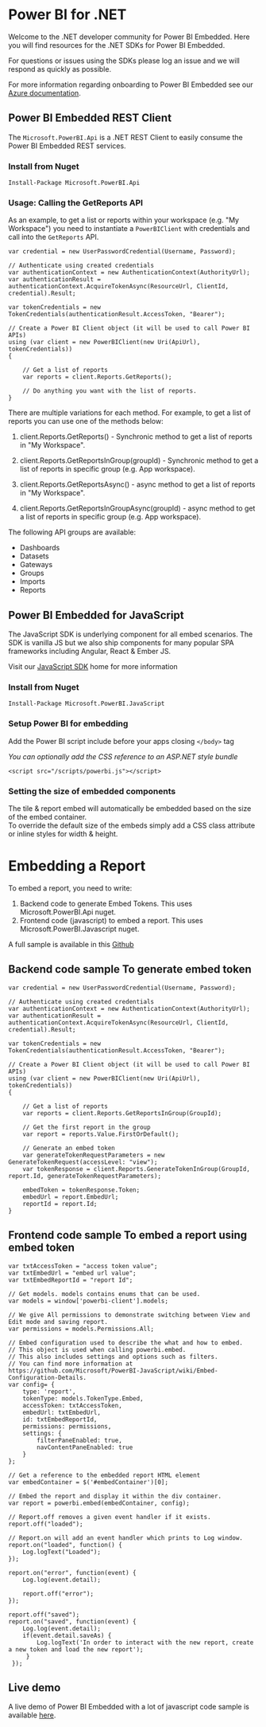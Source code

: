 # Power BI for .NET

Welcome to the .NET developer community for Power BI Embedded.  Here you will find resources for the .NET SDKs for Power BI Embedded.

For questions or issues using the SDKs please log an issue and we will respond as quickly as possible.

For more information regarding onboarding to Power BI Embedded see our [Azure documentation](https://azure.microsoft.com/en-us/services/power-bi-embedded/).

## Power BI Embedded REST Client
The `Microsoft.PowerBI.Api` is a .NET REST Client to easily consume the Power BI Embedded REST services.

### Install from Nuget
`Install-Package Microsoft.PowerBI.Api`

### Usage: Calling the GetReports API
As an example, to get a list or reports within your workspace (e.g. "My Workspace") you need to instantiate a `PowerBIClient` with credentials and call into the `GetReports` API.
```
var credential = new UserPasswordCredential(Username, Password);

// Authenticate using created credentials
var authenticationContext = new AuthenticationContext(AuthorityUrl);
var authenticationResult = authenticationContext.AcquireTokenAsync(ResourceUrl, ClientId, credential).Result;

var tokenCredentials = new TokenCredentials(authenticationResult.AccessToken, "Bearer");

// Create a Power BI Client object (it will be used to call Power BI APIs)
using (var client = new PowerBIClient(new Uri(ApiUrl), tokenCredentials))
{

    // Get a list of reports
    var reports = client.Reports.GetReports();

    // Do anything you want with the list of reports.
}

```

There are multiple variations for each method. For example, to get a list of reports you can use one of the methods below:

1) client.Reports.GetReports() - Synchronic method to get a list of reports in "My Workspace".

2) client.Reports.GetReportsInGroup(groupId) - Synchronic method to get a list of reports in specific group (e.g. App workspace).

3) client.Reports.GetReportsAsync() - async method to get a list of reports in "My Workspace".

4) client.Reports.GetReportsInGroupAsync(groupId) - async method to get a list of reports in specific group (e.g. App workspace).


The following API groups are available:

- Dashboards
- Datasets
- Gateways
- Groups
- Imports
- Reports

## Power BI Embedded for JavaScript
The JavaScript SDK is underlying component for all embed scenarios.  The SDK is vanilla JS but we also ship components for many popular SPA frameworks including Angular, React & Ember JS.  

Visit our [JavaScript SDK](https://github.com/Microsoft/powerbi-javascript) home for more information

### Install from Nuget
`Install-Package Microsoft.PowerBI.JavaScript`

### Setup Power BI for embedding
Add the Power BI script include before your apps closing `</body>` tag

*You can optionally add the CSS reference to an ASP.NET style bundle*

`<script src="/scripts/powerbi.js"></script>`

### Setting the size of embedded components
The tile & report embed will automatically be embedded based on the size of the embed container.  
To override the default size of the embeds simply add a CSS class attribute or inline styles for width & height.

# Embedding a Report
To embed a report, you need to write:
1) Backend code to generate Embed Tokens. This uses Microsoft.PowerBI.Api nuget.
2) Frontend code (javascript) to embed a report. This uses Microsoft.PowerBI.Javascript nuget.

A full sample is available in this [Github](https://github.com/Microsoft/PowerBI-developer-samples)

## Backend code sample To generate embed token

```
var credential = new UserPasswordCredential(Username, Password);

// Authenticate using created credentials
var authenticationContext = new AuthenticationContext(AuthorityUrl);
var authenticationResult = authenticationContext.AcquireTokenAsync(ResourceUrl, ClientId, credential).Result;

var tokenCredentials = new TokenCredentials(authenticationResult.AccessToken, "Bearer");

// Create a Power BI Client object (it will be used to call Power BI APIs)
using (var client = new PowerBIClient(new Uri(ApiUrl), tokenCredentials))
{

    // Get a list of reports
    var reports = client.Reports.GetReportsInGroup(GroupId);

    // Get the first report in the group
    var report = reports.Value.FirstOrDefault();

    // Generate an embed token
    var generateTokenRequestParameters = new GenerateTokenRequest(accessLevel: "view");
    var tokenResponse = client.Reports.GenerateTokenInGroup(GroupId, report.Id, generateTokenRequestParameters);

    embedToken = tokenResponse.Token;
    embedUrl = report.EmbedUrl;
    reportId = report.Id;
}
```

## Frontend code sample To embed a report using embed token
```
var txtAccessToken = "access token value";
var txtEmbedUrl = "embed url value";
var txtEmbedReportId = "report Id";
 
// Get models. models contains enums that can be used.
var models = window['powerbi-client'].models;
 
// We give All permissions to demonstrate switching between View and Edit mode and saving report.
var permissions = models.Permissions.All;
 
// Embed configuration used to describe the what and how to embed.
// This object is used when calling powerbi.embed.
// This also includes settings and options such as filters.
// You can find more information at https://github.com/Microsoft/PowerBI-JavaScript/wiki/Embed-Configuration-Details.
var config= {
    type: 'report',
    tokenType: models.TokenType.Embed,
    accessToken: txtAccessToken,
    embedUrl: txtEmbedUrl,
    id: txtEmbedReportId,
    permissions: permissions,
    settings: {
        filterPaneEnabled: true,
        navContentPaneEnabled: true
    }
};
 
// Get a reference to the embedded report HTML element
var embedContainer = $('#embedContainer')[0];
 
// Embed the report and display it within the div container.
var report = powerbi.embed(embedContainer, config);
 
// Report.off removes a given event handler if it exists.
report.off("loaded");
 
// Report.on will add an event handler which prints to Log window.
report.on("loaded", function() {
    Log.logText("Loaded");
});
 
report.on("error", function(event) {
    Log.log(event.detail);
     
    report.off("error");
});
 
report.off("saved");
report.on("saved", function(event) {
    Log.log(event.detail);
    if(event.detail.saveAs) {
        Log.logText('In order to interact with the new report, create a new token and load the new report');
     }
 });
```

## Live demo
A live demo of Power BI Embedded with a lot of javascript code sample is available [here](https://microsoft.github.io/PowerBI-JavaScript/demo/v2-demo/index.html).
